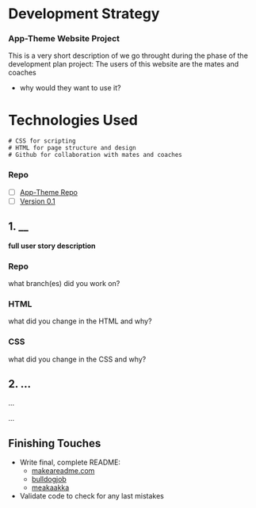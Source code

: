 # Development Strategy

<h3> App-Theme Website Project</h1>

This is a very short description of we go throught during the phase of the development plan project:
The users of this website are the mates and coaches
- why would they want to use it?

# Technologies Used 
    # CSS for scripting
    # HTML for page structure and design
    # Github for collaboration with mates and coaches


### Repo

- [ ]  <a href="https://github.com/SolomunWelday/app-theme">App-Theme Repo</a>
- [ ] <a href="https://solomunwelday.github.io/app-theme/">Version 0.1</a>

## 1. __

__full user story description__

### Repo

what branch(es) did you work on?

### HTML

what did you change in the HTML and why?

### CSS

what did you change in the CSS and why?

## 2. ...

...

...

## Finishing Touches

- Write final, complete README:
  - [makeareadme.com](https://www.makeareadme.com/)
  - [bulldogjob](https://bulldogjob.com/news/449-how-to-write-a-good-readme-for-your-github-project)
  - [meakaakka](https://medium.com/@meakaakka/a-beginners-guide-to-writing-a-kickass-readme-7ac01da88ab3)
- Validate code to check for any last mistakes
